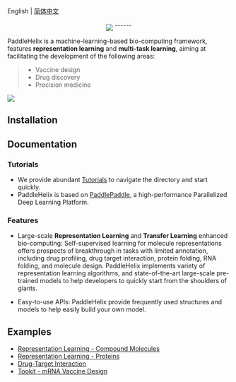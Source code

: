 English | [简体中文](README_ch.md)

<p align="center">
 <img src="./docs/imgs/paddlehelix_logo.png" align="middle"
</p>
------

PaddleHelix is a machine-learning-based bio-computing framework, features **representation learning** and **multi-task learning**, aiming at facilitating the development of the following areas:
> * Vaccine design
> * Drug discovery
> * Precision medicine

<p align="left">
 <img src="./docs/imgs/paddlehelix_features.pdf" align="middle"
</p>

## Installation

## Documentation
### Tutorials
* We provide abundant [Tutorials](./docs/tutorials) to navigate the directory and start quickly.
* PaddleHelix is based on [PaddlePaddle](https://github.com/paddlepaddle/paddle), a high-performance Parallelized Deep Learning Platform.

### Features
* Large-scale **Representation Learning** and **Transfer Learning** enhanced bio-computing: Self-supervised learning for molecule representations offers prospects of breakthrough in tasks with limited annotation, including drug profiling, drug target interaction, protein folding, RNA folding, and molecule design. PaddleHelix implements variety of representation learning algorithms, and state-of-the-art large-scale pre-trained models to help developers to quickly start from the shoulders of giants.

* Easy-to-use APIs: PaddleHelix provide frequently used structures and models to help easily build your own model.

## Examples
* [Representation Learning - Compound Molecules](./apps/)
* [Representation Learning - Proteins](./apps/)
* [Drug-Target Interaction](./apps)
* [Tookit - mRNA Vaccine Design](./apps)

